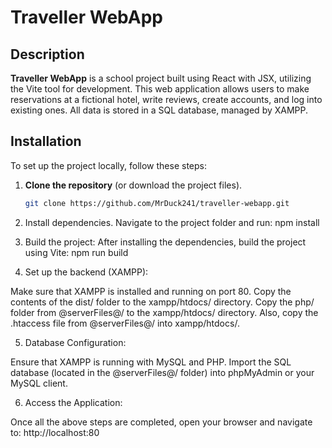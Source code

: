 # Traveller WebApp

## Description

**Traveller WebApp** is a school project built using React with JSX, utilizing the Vite tool for development. This web application allows users to make reservations at a fictional hotel, write reviews, create accounts, and log into existing ones. All data is stored in a SQL database, managed by XAMPP.

## Installation

To set up the project locally, follow these steps:

1. **Clone the repository** (or download the project files).
   ```bash
   git clone https://github.com/MrDuck241/traveller-webapp.git

2. Install dependencies. Navigate to the project folder and run:
npm install

3. Build the project: After installing the dependencies, build the project using Vite:
npm run build

4. Set up the backend (XAMPP):

Make sure that XAMPP is installed and running on port 80.
Copy the contents of the dist/ folder to the xampp/htdocs/ directory.
Copy the php/ folder from @serverFiles@/ to the xampp/htdocs/ directory.
Also, copy the .htaccess file from @serverFiles@/ into xampp/htdocs/.

5. Database Configuration:

Ensure that XAMPP is running with MySQL and PHP.
Import the SQL database (located in the @serverFiles@/ folder) into phpMyAdmin or your MySQL client.

6. Access the Application: 

Once all the above steps are completed, open your browser and navigate to:
http://localhost:80
